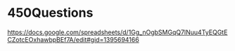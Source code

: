 # 450Questions

https://docs.google.com/spreadsheets/d/1Gg_nOgbSMGqQ7lNuu4TyEQGtECZotcEOxhawbpBEf7A/edit#gid=1395694166

